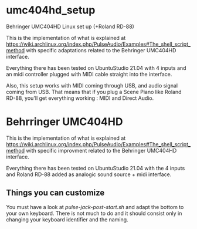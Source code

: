 # umc404hd_setup
Behringer UMC404HD Linux set up (+Roland RD-88)

This is the implementation of what is explained at https://wiki.archlinux.org/index.php/PulseAudio/Examples#The_shell_script_method with
specific adaptations related to the Behringer UMC404HD interface. 

Everything there has been tested on UbuntuStudio 21.04 with 4 inputs and an midi controller plugged with MIDI cable straight into the
interface.

Also, this setup works with MIDI coming through USB, and audio signal coming from USB. That means that if you plug a Scene Piano like Roland RD-88, you'll get everything working : MIDI and Direct Audio.

# Behrringer UMC404HD

This is the implementation of what is explained at https://wiki.archlinux.org/index.php/PulseAudio/Examples#The_shell_script_method with specific improvment related to the Behringer UMC404HD interface.

Everything there has been tested on UbuntuStudio 21.04 with the 4 inputs and Roland RD-88 added as analogic sound source + midi interface.

## Things you can customize

You must have a look at *pulse-jack-post-start.sh* and adapt the bottom to your own keyboard. There is not much to do and it should consist only in changing your keyboard identifier and the naming.